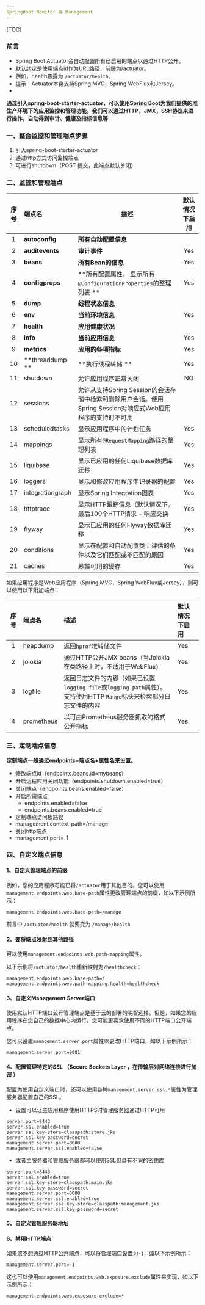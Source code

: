 ```yaml
---
SpringBoot Monitor 与 Management
---
```


[TOC]

### 前言

   - Spring Boot Actuator会自动配置所有已启用的端点以通过HTTP公开。
   - 默认约定是使用端点id作为URL路径，前缀为/actuator。
   - 例如，health暴露为 ``/actuator/health``。
   - 提示：Actuator本身支持Spring MVC，Spring WebFlux和Jersey。
   - 

**通过引入spring-boot-starter-actuator，可以使用Spring Boot为我们提供的准生产环境下的应用监控和管理功能。我们可以通过HTTP，JMX，SSH协议来进行操作，自动得到审计、健康及指标信息等**

### 一、整合监控和管理端点步骤

1.  引入spring-boot-starter-actuator
2. 通过http方式访问监控端点
3. 可进行shutdown（POST 提交，此端点默认关闭）

### 二、监控和管理端点

| 序号 | 端点名           | 描述                                                         | 默认情况下启用 |
| :--: | :--------------- | ------------------------------------------------------------ | :------------: |
|  1   | **autoconfig**   | **所有自动配置信息**                                         |                |
|  2   | **auditevents**  | **审计事件**                                                 |      Yes       |
|  3   | **beans**        | **所有Bean的信息**                                           |      Yes       |
|  4   | **configprops**  | **所有配置属性， 显示所有`@ConfigurationProperties`的整理列表 ** |      Yes       |
|  5   | **dump**         | **线程状态信息**                                             |                |
|  6   | **env**          | **当前环境信息**                                             |      Yes       |
|  7   | **health**       | **应用健康状况**                                             |                |
|  8   | **info**         | **当前应用信息**                                             |      Yes       |
|  9   | **metrics**      | **应用的各项指标**                                           |      Yes       |
|  10  | **threaddump **  | **执行线程转储 **                                            |      Yes       |
|  11  | shutdown         | 允许应用程序正常关闭                                         |       NO       |
|  12  | sessions         | 允许从支持Spring Session的会话存储中检索和删除用户会话。使用Spring Session对响应式Web应用程序的支持时不可用 |                |
|  13  | scheduledtasks   | 显示应用程序中的计划任务                                     |      Yes       |
|  14  | mappings         | 显示所有`@RequestMapping`路径的整理列表                      |      Yes       |
|  15  | liquibase        | 显示已应用的任何Liquibase数据库迁移                          |      Yes       |
|  16  | loggers          | 显示和修改应用程序中记录器的配置                             |      Yes       |
|  17  | integrationgraph | 显示Spring Integration图表                                   |      Yes       |
|  18  | httptrace        | 显示HTTP跟踪信息（默认情况下，最后100个HTTP请求 - 响应交换   |      Yes       |
|  19  | flyway           | 显示已应用的任何Flyway数据库迁移                             |      Yes       |
|  20  | conditions       | 显示在配置和自动配置类上评估的条件以及它们匹配或不匹配的原因 |      Yes       |
|  21  | caches           | 暴露可用的缓存                                               |      Yes       |

如果应用程序是Web应用程序（Spring MVC，Spring WebFlux或Jersey），则可以使用以下附加端点： 

| 序号 | 端点名     | 描述                                                         | 默认情况下启用 |
| :--: | :--------- | :----------------------------------------------------------- | :------------- |
|  1   | heapdump   | 返回`hprof`堆转储文件                                        | Yes            |
|  2   | jolokia    | 通过HTTP公开JMX beans（当Jolokia在类路径上时，不适用于WebFlux） | Yes            |
|  3   | logfile    | 返回日志文件的内容（如果已设置`logging.file`或`logging.path`属性）。支持使用HTTP `Range`标头来检索部分日志文件的内容 | Yes            |
|  4   | prometheus | 以可由Prometheus服务器抓取的格式公开指标                     | Yes            |



###  三、定制端点信息

**定制端点一般通过endpoints+端点名+属性名来设置。**

-  修改端点id（endpoints.beans.id=mybeans）
- 开启远程应用关闭功能（endpoints.shutdown.enabled=true）
-  关闭端点（endpoints.beans.enabled=false）
- 开启所需端点
  -  endpoints.enabled=false
  -  endpoints.beans.enabled=true
-  定制端点访问根路径
  - management.context-path=/manage
-  关闭http端点
  -  management.port=-1

### 四、自定义端点信息

#### 1、自定义管理端点的前缀

例如，您的应用程序可能已将`/actuator`用于其他目的。您可以使用`management.endpoints.web.base-path`属性更改管理端点的前缀，如以下示例所示：

```
management.endpoints.web.base-path=/manage
```

前言中 ``/actuator/health``  就要变为 ``/manage/health``

#### 2、要将端点映射到其他路径

可以使用`management.endpoints.web.path-mapping`属性。

以下示例将`/actuator/health`重新映射为`/healthcheck`：

```
management.endpoints.web.base-path=/
management.endpoints.web.path-mapping.health=healthcheck
```

####  3、自定义Management Server端口

使用默认HTTP端口公开管理端点是基于云的部署的明智选择。但是，如果您的应用程序在您自己的数据中心内运行，您可能更喜欢使用不同的HTTP端口公开端点。

您可以设置`management.server.port`属性以更改HTTP端口，如以下示例所示：

```
management.server.port=8081
```

####    4、配置管理特定的SSL （Secure Sockets Layer ，在传输层对网络连接进行加密 ）

配置为使用自定义端口时，还可以使用各种`management.server.ssl.*`属性为管理服务器配置自己的SSL。 

- 设置可以让主应用程序使用HTTPS时管理服务器通过HTTP可用

```
server.port=8443
server.ssl.enabled=true
server.ssl.key-store=classpath:store.jks
server.ssl.key-password=secret
management.server.port=8080
management.server.ssl.enabled=false
```

- 或者主服务器和管理服务器都可以使用SSL但具有不同的密钥库 

```
server.port=8443
server.ssl.enabled=true
server.ssl.key-store=classpath:main.jks
server.ssl.key-password=secret
management.server.port=8080
management.server.ssl.enabled=true
management.server.ssl.key-store=classpath:management.jks
management.server.ssl.key-password=secret
```

####  5、自定义管理服务器地址

####  6、禁用HTTP端点

如果您不想通过HTTP公开端点，可以将管理端口设置为`-1`，如以下示例所示：

```
management.server.port=-1
```

这也可以使用`management.endpoints.web.exposure.exclude`属性来实现，如以下示例所示：

```
management.endpoints.web.exposure.exclude=*
```